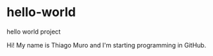 # hello-world
hello world project

Hi! 
My name is Thiago Muro and I'm starting programming in GitHub.
